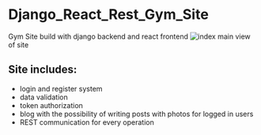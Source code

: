 # Django_React_Rest_Gym_Site
Gym Site build with django backend and react frontend
![index](https://user-images.githubusercontent.com/57037642/169275783-1c7d4f2e-f6f7-4dd8-833b-3dd50888d693.PNG)
main view of site

## Site includes:
- login and register system
- data validation
- token authorization
- blog with the possibility of writing posts with photos for logged in users
- REST communication for every operation
